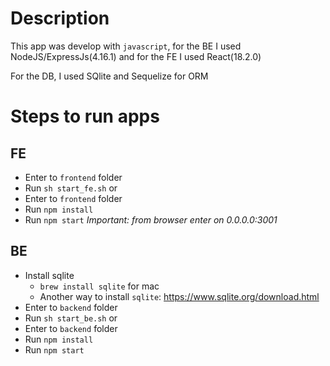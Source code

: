 # Description
This app was develop with `javascript`, for the BE I used NodeJS/ExpressJs(4.16.1) and for the FE I used React(18.2.0)

For the DB, I used SQlite and Sequelize for ORM

# Steps to run apps
## FE
  - Enter to `frontend` folder
  - Run `sh start_fe.sh`
or
  - Enter to `frontend` folder
  - Run `npm install`
  - Run `npm start`
_*Important:* from browser enter on 0.0.0.0:3001_

## BE
  - Install sqlite
    - `brew install sqlite` for mac
    - Another way to install `sqlite`: https://www.sqlite.org/download.html
  - Enter to `backend` folder
  - Run `sh start_be.sh`
 or
  - Enter to `backend` folder
  - Run `npm install`
  - Run `npm start`
